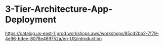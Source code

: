 # 3-Tier-Architecture-App-Deployment
https://catalog.us-east-1.prod.workshops.aws/workshops/85cd2bb2-7f79-4e96-bdee-8078e469752a/en-US/introduction

